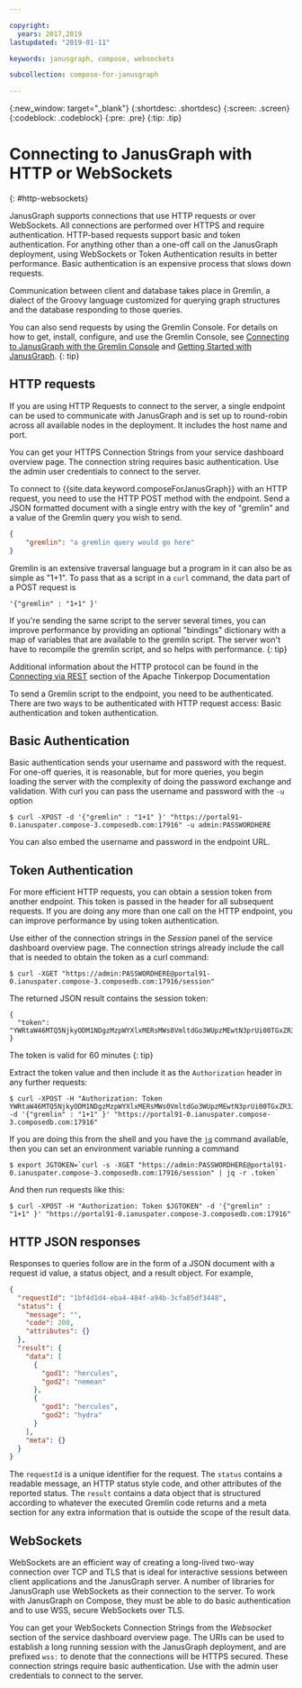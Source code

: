 ```yaml
---

copyright:
  years: 2017,2019
lastupdated: "2019-01-11"

keywords: janusgraph, compose, websockets

subcollection: compose-for-janusgraph

---
```


{:new_window: target="_blank"}
{:shortdesc: .shortdesc}
{:screen: .screen}
{:codeblock: .codeblock}
{:pre: .pre}
{:tip: .tip}

# Connecting to JanusGraph with HTTP or WebSockets
{: #http-websockets}

JanusGraph supports connections that use HTTP requests or over WebSockets. All connections are performed over HTTPS and require authentication. HTTP-based requests support basic and token authentication. For anything other than a one-off call on the JanusGraph deployment, using WebSockets or Token Authentication results in better performance. Basic authentication is an expensive process that slows down requests.

Communication between client and database takes place in Gremlin, a dialect of the Groovy language customized for querying graph structures and the database responding to those queries. 

You can also send requests by using the Gremlin Console. For details on how to get, install, configure, and use the Gremlin Console, see [Connecting to JanusGraph with the Gremlin Console](/docs/services/ComposeForJanusGraph?topic=compose-for-janusgraph-gremlin-console) and [Getting Started with JanusGraph](/docs/services/ComposeForJanusGraph?topic=compose-for-janusgraph-getting-started).
{: tip}

## HTTP requests

If you are using HTTP Requests to connect to the server, a single endpoint can be used to communicate with JanusGraph and is set up to round-robin across all available nodes in the deployment. It includes the host name and port.

You can get your HTTPS Connection Strings from your service dashboard overview page. The connection string requires basic authentication. Use the admin user credentials to connect to the server.

To connect to {{site.data.keyword.composeForJanusGraph}} with an HTTP request, you need to use the HTTP POST method with the endpoint. Send a JSON formatted document with a single entry with the key of "gremlin" and a value of the Gremlin query you wish to send. 

```json
{
    "gremlin": "a gremlin query would go here"
}
```

Gremlin is an extensive traversal language but a program in it can also be as simple as "1+1". To pass that as a script in a `curl` command, the data part of a POST request is

```
'{"gremlin" : "1+1" }'
``` 

If you're sending the same script to the server several times, you can improve performance by providing an optional "bindings" dictionary with a map of variables that are available to the gremlin script. The server won't have to recompile the gremlin script, and so helps with performance.
{: tip}

Additional information about the HTTP protocol can be found in the [Connecting via REST](http://tinkerpop.apache.org/docs/3.3.3/reference/#_connecting_via_rest) section of the Apache Tinkerpop Documentation

To send a Gremlin script to the endpoint, you need to be authenticated. There are two ways to be authenticated with HTTP request access: Basic authentication and token authentication.

## Basic Authentication

Basic authentication sends your username and password with the request. For one-off queries, it is reasonable, but for more queries, you begin loading the server with the complexity of doing the password exchange and validation. With curl you can pass the username and password with the `-u` option

```shell
$ curl -XPOST -d '{"gremlin" : "1+1" }' "https://portal91-0.ianuspater.compose-3.composedb.com:17916" -u admin:PASSWORDHERE
```

You can also embed the username and password in the endpoint URL. 

## Token Authentication

For more efficient HTTP requests, you can obtain a session token from another endpoint. This token is passed in the header for all subsequent requests. If you are doing any more than one call on the HTTP endpoint, you can improve performance by using token authentication.

Use either of the connection strings in the _Session_ panel of the service dashboard overview page. The connection strings already include the call that is needed to obtain the token as a curl command:

```shell
$ curl -XGET "https://admin:PASSWORDHERE@portal91-0.ianuspater.compose-3.composedb.com:17916/session"
```

The returned JSON result contains the session token:

```
{
  "token": "YWRtaW46MTQ5NjkyODM1NDgzMzpWYXlxMERsMWs0VmltdGo3WUpzMEwtN3prUi00TGxZR3J6LXZnbDVmN3lnPQ=="
}
```

The token is valid for 60 minutes
{: tip}

Extract the token value and then include it as the `Authorization` header in any further requests:

```shell
$ curl -XPOST -H "Authorization: Token YWRtaW46MTQ5NjkyODM1NDgzMzpWYXlxMERsMWs0VmltdGo3WUpzMEwtN3prUi00TGxZR3J6LXZnbDVmN3lnPQ==" -d '{"gremlin" : "1+1" }' "https://portal91-0.ianuspater.compose-3.composedb.com:17916"
```

If you are doing this from the shell and you have the [`jq`](https://stedolan.github.io/jq/) command available, then you can set an environment variable running a command

```shell
$ export JGTOKEN=`curl -s -XGET "https://admin:PASSWORDHERE@portal91-0.ianuspater.compose-3.composedb.com:17916/session" | jq -r .token`
```

And then run requests like this:

```shell
$ curl -XPOST -H "Authorization: Token $JGTOKEN" -d '{"gremlin" : "1+1" }' "https://portal91-0.ianuspater.compose-3.composedb.com:17916"
```

## HTTP JSON responses

Responses to queries follow are in the form of a JSON document with a request id value, a status object, and a result object. For example,

```json
{
  "requestId": "1bf4d1d4-eba4-484f-a94b-3cfa85df3448",
  "status": {
    "message": "",
    "code": 200,
    "attributes": {}
  },
  "result": {
    "data": [
      {
        "god1": "hercules",
        "god2": "nemean"
      },
      {
        "god1": "hercules",
        "god2": "hydra"
      }
    ],
    "meta": {}
  }
}
```
The `requestId` is a unique identifier for the request. The `status` contains a readable message, an HTTP status style code, and other attributes of the reported status. The `result` contains a data object that is structured according to whatever the executed Gremlin code returns and a meta section for any extra information that is outside the scope of the result data.

## WebSockets

WebSockets are an efficient way of creating a long-lived two-way connection over TCP and TLS that is ideal for interactive sessions between client applications and the JanusGraph server. A number of libraries for JanusGraph use WebSockets as their connection to the server. To work with JanusGraph on Compose, they must be able to do basic authentication and to use WSS, secure WebSockets over TLS. 

You can get your WebSockets Connection Strings from the _Websocket_ section of the service dashboard overview page. The URIs can be used to establish a long running session with the JanusGraph deployment, and are prefixed `wss:` to denote that the connections will be HTTPS secured. These connection strings require basic authentication. Use with the admin user credentials to connect to the server.
